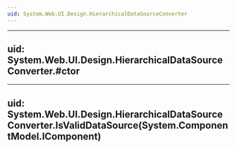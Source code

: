 ```yaml
---
uid: System.Web.UI.Design.HierarchicalDataSourceConverter
---
```


---
uid: System.Web.UI.Design.HierarchicalDataSourceConverter.#ctor
---

---
uid: System.Web.UI.Design.HierarchicalDataSourceConverter.IsValidDataSource(System.ComponentModel.IComponent)
---
